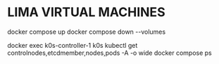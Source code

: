 # LIMA VIRTUAL MACHINES

docker compose up
docker compose down --volumes

docker exec k0s-controller-1 k0s kubectl get controlnodes,etcdmember,nodes,pods -A -o wide
docker compose ps
